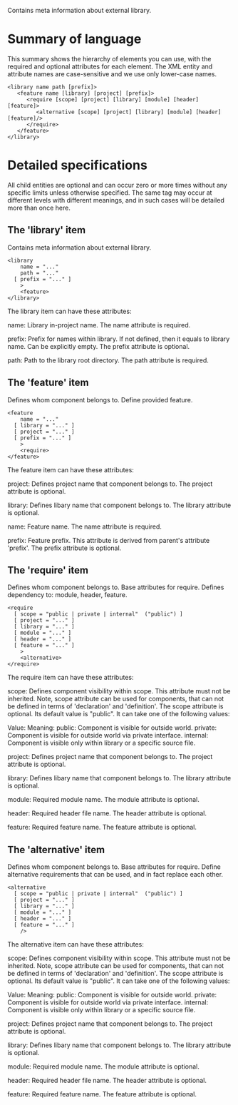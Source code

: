 Contains meta information about external library.

Summary of language
===================

This summary shows the hierarchy of elements you can use, with the
required and optional attributes for each element.  The XML entity and
attribute names are case-sensitive and we use only lower-case names.

    <library name path [prefix]>
       <feature name [library] [project] [prefix]>
          <require [scope] [project] [library] [module] [header] [feature]>
             <alternative [scope] [project] [library] [module] [header] [feature]/>
          </require>
       </feature>
    </library>

Detailed specifications
=======================

All child entities are optional and can occur zero or more times without
any specific limits unless otherwise specified.  The same tag may occur
at different levels with different meanings, and in such cases will be
detailed more than once here.

The 'library' item
------------------

Contains meta information about external library.

    <library
        name = "..."
        path = "..."
      [ prefix = "..." ]
        >
        <feature>
    </library>

The library item can have these attributes:

name:
    Library in-project name. The name attribute is required.

prefix:
    Prefix for names within library. If not defined, then it equals to
    library name. Can be explicitly empty. The prefix attribute is optional.

path:
    Path to the library root directory. The path attribute is required.


The 'feature' item
------------------

Defines whom component belongs to. Define provided feature.

    <feature
        name = "..."
      [ library = "..." ]
      [ project = "..." ]
      [ prefix = "..." ]
        >
        <require>
    </feature>

The feature item can have these attributes:

project:
    Defines project name that component belongs to. The project attribute is
    optional.

library:
    Defines libary name that component belongs to. The library attribute is
    optional.

name:
    Feature name. The name attribute is required.

prefix:
    Feature prefix. This attribute is derived from parent's attribute
    'prefix'. The prefix attribute is optional.


The 'require' item
------------------

Defines whom component belongs to. Base attributes for require. Defines
dependency to: module, header, feature.

    <require
      [ scope = "public | private | internal"  ("public") ]
      [ project = "..." ]
      [ library = "..." ]
      [ module = "..." ]
      [ header = "..." ]
      [ feature = "..." ]
        >
        <alternative>
    </require>

The require item can have these attributes:

scope:
    Defines component visibility within scope. This attribute must not be
    inherited. Note, scope attribute can be used for components, that can not
    be defined in terms of 'declaration' and 'definition'. The scope
    attribute is optional. Its default value is "public". It can take one of
    the following values:

Value: Meaning:
public: Component is visible for outside world.
private: Component is visible for outside world via private interface.
internal: Component is visible only within library or a specific source file.

project:
    Defines project name that component belongs to. The project attribute is
    optional.

library:
    Defines libary name that component belongs to. The library attribute is
    optional.

module:
    Required module name. The module attribute is optional.

header:
    Required header file name. The header attribute is optional.

feature:
    Required feature name. The feature attribute is optional.


The 'alternative' item
----------------------

Defines whom component belongs to. Base attributes for require. Define
alternative requirements that can be used, and in fact replace each other.

    <alternative
      [ scope = "public | private | internal"  ("public") ]
      [ project = "..." ]
      [ library = "..." ]
      [ module = "..." ]
      [ header = "..." ]
      [ feature = "..." ]
        />

The alternative item can have these attributes:

scope:
    Defines component visibility within scope. This attribute must not be
    inherited. Note, scope attribute can be used for components, that can not
    be defined in terms of 'declaration' and 'definition'. The scope
    attribute is optional. Its default value is "public". It can take one of
    the following values:

Value: Meaning:
public: Component is visible for outside world.
private: Component is visible for outside world via private interface.
internal: Component is visible only within library or a specific source file.

project:
    Defines project name that component belongs to. The project attribute is
    optional.

library:
    Defines libary name that component belongs to. The library attribute is
    optional.

module:
    Required module name. The module attribute is optional.

header:
    Required header file name. The header attribute is optional.

feature:
    Required feature name. The feature attribute is optional.

